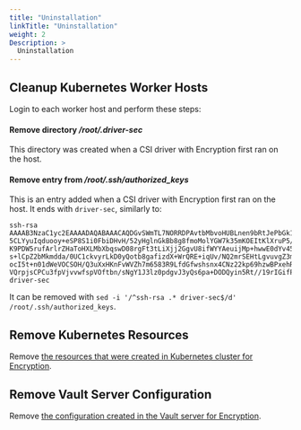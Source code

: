 ```yaml
---
title: "Uninstallation"
linkTitle: "Uninstallation"
weight: 2
Description: >
  Uninstallation
---
```


## Cleanup Kubernetes Worker Hosts

Login to each worker host and perform these steps:

#### Remove directory */root/.driver-sec*

This directory was created when a CSI driver with Encryption first ran on the host.

#### Remove entry from */root/.ssh/authorized_keys*

This is an entry added when a CSI driver with Encryption first ran on the host.
It ends with `driver-sec`, similarly to:

```
ssh-rsa AAAAB3NzaC1yc2EAAAADAQABAAACAQDGvSWmTL7NORRDPAvtbMbvoHUBLnen9bRtJePbGk1boJ4XK39Qdvo2zFHZ/6t2+dSL7xKo2kcxX3ovj3RyOPuqNCob
5CLYyuIqduooy+eSP8S1i0FbiDHvH/52yHglnGkBb8g8fmoMolYGW7k35mKOEItKlXruP5/hpP0rBDfBfrxe/K4aHicxv6GylP+uTSBjdj7bZrdgRAIlmDyIdvU4oU6L
K9PDW5rufArlrZHaToHXLMbXbqswD08rgFt3tLiXjj2GgvU8ifWYYAeuijMp+hwwE0dYv45EgUNTlXUa7x2STFZrVn8MFkLKjtZ60Qjbb4JoijRpBQ5XEUkW9UoeGbV2
s+lCpZ2bMkmdda/0UC1ckvyrLkD0yQotb8gafizdX+WrQRE+iqUv/NQ2mrSEHtLgvuvgZ3myFU5chRv498YxglYZsAZUdCQI2hQt+7smjYMaM0V200UT741U9lIlYxza
ocI5t+n01dWeVOCSOH/Q3uXxHKnFvWVZh7m6583R9LfdGfwshsnx4CNz22kp69hzwBPxehR+U/VXkDUWnoQgI8NSPc0fFyU58yLHnl91XT9alz8qrkFK7oggKy5RRX7c
VQrpjsCPCu3fpVjvvwfspVOftbn/sNgY1J3lz0pdgvJ3yQs6pa+DODQyin5Rt//19rIGifPxi/Hk/k49Vw== driver-sec
```

It can be removed with `sed -i '/^ssh-rsa .* driver-sec$/d' /root/.ssh/authorized_keys`.

## Remove Kubernetes Resources

Remove [the resources that were created in Kubernetes cluster for Encryption](../deployment#secrets-and-config-maps).

## Remove Vault Server Configuration

Remove [the configuration created in the Vault server for Encryption](../vault#minimum-server-configuration).
